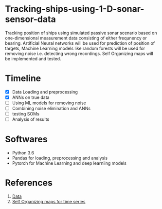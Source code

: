 # Tracking-ships-using-1-D-sonar-sensor-data
Tracking position of ships using simulated passive sonar scenario based on one-dimensional measurement data consisting of either frequnency or bearing.
Artificial Neural networks will be used for prediction of position of targets, Machine Learning models like random forests will be used for removing noise i.e. detecting wrong recordings. 
Self Organizing maps will be implemented and tested.

# Timeline

- [x] Data Loading and preprocessing 
- [x] ANNs on true data 
- [ ] Using ML models for removing noise 
- [ ] Combining noise elimination and ANNs 
- [ ] testing SOMs 
- [ ] Analysis of results 
# Softwares
- Python 3.6
- Pandas for loading, preprocessing and analysis
- Pytorch for Machine Learning and deep learniing models

# References 
1. [Data](https://www.researchgate.net/publication/272091635_Benchmark_4-target_passive_sonar_scenario_description_for_1-D_tracking)
2. [Self Organizing maps for time series](http://citeseerx.ist.psu.edu/viewdoc/download?doi=10.1.1.61.9893&rep=rep1&type=pdf)

